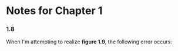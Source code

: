 # Notes for Chapter 1  

### 1.8 
When I'm attempting to realize **figure 1.9**, the following error occurs:
